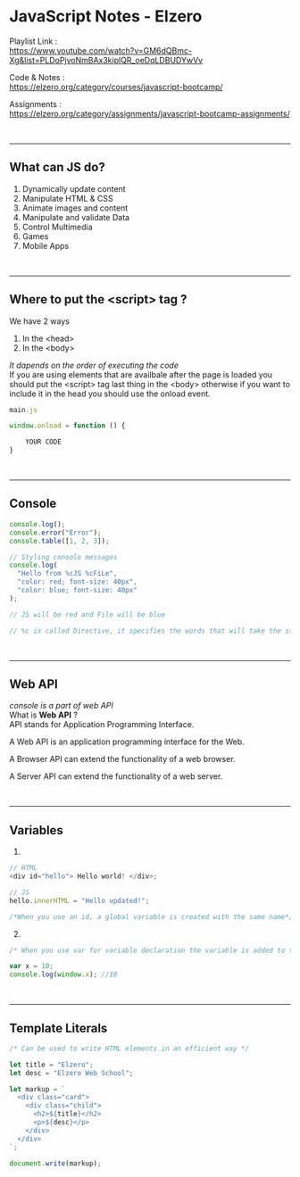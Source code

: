 # JavaScript Notes - Elzero

Playlist Link : </br>
<https://www.youtube.com/watch?v=GM6dQBmc-Xg&list=PLDoPjvoNmBAx3kiplQR_oeDqLDBUDYwVv>

Code & Notes : </br>
<https://elzero.org/category/courses/javascript-bootcamp/>

Assignments : </br>
<https://elzero.org/category/assignments/javascript-bootcamp-assignments/>

</br>

---

## What can JS do?

1. Dynamically update content
2. Manipulate HTML & CSS
3. Animate images and content
4. Manipulate and validate Data
5. Control Multimedia
6. Games
7. Mobile Apps

</br>

---

## Where to put the \<script> tag ?

We have 2 ways </br>

1. In the \<head>
2. In the \<body>
   </br>

_It dapends on the order of executing the code_
</br>
If you are using elements that are availbale after the page is loaded you should put the \<script> tag last thing in the \<body> otherwise if you want to include it in the head you should use the onload event.
</br>

```javascript
main.js

window.onload = function () {

    YOUR CODE
}

```

</br>

---

## Console

```javascript
console.log();
console.error("Error");
console.table([1, 2, 3]);

// Styling console messages
console.log(
  "Hello from %cJS %cFiLe",
  "color: red; font-size: 40px",
  "color: blue; font-size: 40px"
);

// JS will be red and File will be blue

// %c is called Directive, it specifies the words that will take the style
```

</br>

---

## Web API

_console is a part of web API_
</br>
What is **Web API** ?
</br>
API stands for Application Programming Interface.

A Web API is an application programming interface for the Web.

A Browser API can extend the functionality of a web browser.

A Server API can extend the functionality of a web server.

</br>

---

## Variables

1.

```js
// HTML
<div id="hello"> Hello world! </div>;

// JS
hello.innerHTML = "Hello updated!";

/*When you use an id, a global variable is created with the same name*/
```

2.

```js
/* When you use var for variable declaration the variable is added to the window object => Causes variable scope drama */

var x = 10;
console.log(window.x); //10
```

</br>

---

## Template Literals

```js
/* Can be used to write HTML elements in an efficient way */

let title = "Elzero";
let desc = "Elzero Web School";

let markup = `
  <div class="card">
    <div class="child">
      <h2>${title}</h2>
      <p>${desc}</p>
    </div>
  </div>
`;

document.write(markup);
```
